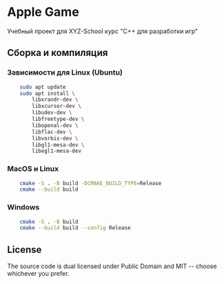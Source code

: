 # Apple Game
Учебный проект для XYZ-School курс "C++ для разработки игр"

## Сборка и компиляция

###  Зависимости для Linux (Ubuntu)
```sh
    sudo apt update
    sudo apt install \
        libxrandr-dev \
        libxcursor-dev \
        libudev-dev \
        libfreetype-dev \
        libopenal-dev \
        libflac-dev \
        libvorbis-dev \
        libgl1-mesa-dev \
        libegl1-mesa-dev
```
### MacOS и Linux
```sh
    cmake -S . -B build -DCMAKE_BUILD_TYPE=Release
    cmake --build build
```

### Windows
```sh
    cmake -S . -B build
    cmake --build build --config Release
```

## License

The source code is dual licensed under Public Domain and MIT -- choose whichever you prefer.
